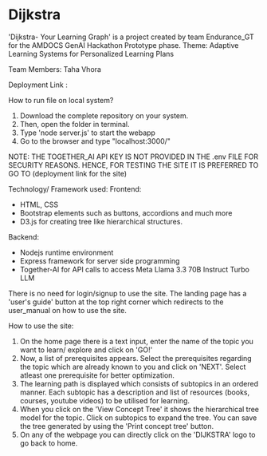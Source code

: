 # Dijkstra
'Dijkstra- Your Learning Graph' is a project created by team Endurance_GT for the AMDOCS GenAI Hackathon Prototype phase.
Theme: Adaptive Learning Systems for Personalized Learning Plans

Team Members: Taha Vhora

Deployment Link : 

How to run file on local system?
1. Download the complete repository on your system.
2. Then, open the folder in terminal.
3. Type 'node server.js' to start the webapp
4. Go to the browser and type "localhost:3000/"

NOTE: THE TOGETHER_AI API KEY IS NOT PROVIDED IN THE .env FILE FOR SECURITY REASONS.
HENCE, FOR TESTING THE SITE IT IS PREFERRED TO GO TO (deployment link for the site)

Technology/ Framework used:
Frontend: 
- HTML, CSS 
- Bootstrap elements such as buttons, accordions and much more
- D3.js for creating tree like hierarchical structures.

Backend:
- Nodejs runtime environment
- Express framework for server side programming
- Together-AI for API calls to access Meta Llama 3.3 70B Instruct Turbo LLM

There is no need for login/signup to use the site.
The landing page has a 'user's guide' button at the top right corner which redirects to the user_manual on how to use the site.

How to use the site:
1. On the home page there is a text input, enter the name of the topic you want to learn/ explore and click on 'GO!'
2. Now, a list of prerequisites appears. Select the prerequisites regarding the topic which are already known to you and click on 'NEXT'. Select atleast one prerequisite for better optimization.
3. The learning path is displayed which consists of subtopics in an ordered manner. Each subtopic has a description and list of resources (books, courses, youtube videos) to be utilised for learning. 
4. When you click on the 'View Concept Tree' it shows the hierarchical tree model for the topic. Click on subtopics to expand the tree. You can save the tree generated by using the 'Print concept tree' button.
5. On any of the webpage you can directly click on the 'DIJKSTRA' logo to go back to home. 
